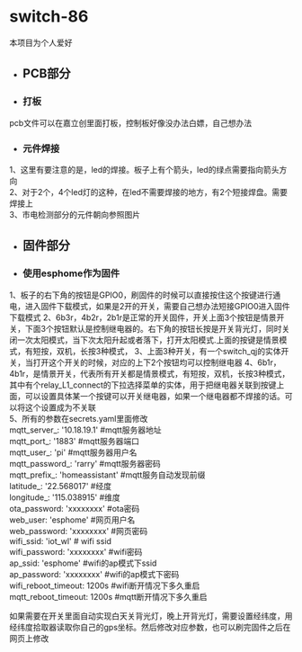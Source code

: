# switch-86

本项目为个人爱好  

+   ## PCB部分
 
*  ###  打板  
pcb文件可以在嘉立创里面打板，控制板好像没办法白嫖，自己想办法   
*  ###  元件焊接  
1、这里有要注意的是，led的焊接。板子上有个箭头，led的绿点需要指向箭头方向  
2、对于2个，4个led灯的这种，在led不需要焊接的地方，有2个短接焊盘。需要焊接上  
3、市电检测部分的元件朝向参照图片


+   ## 固件部分  

*  ###  使用esphome作为固件
1、板子的右下角的按钮是GPIO0，刷固件的时候可以直接按住这个按键进行通电，进入固件下载模式，如果是2开的开关，需要自己想办法短接GPIO0进入固件下载模式
2、6b3r，4b2r，2b1r是正常的开关固件，开关上面3个按钮是情景开关，下面3个按钮默认是控制继电器的。右下角的按钮长按是开关背光灯，同时关闭一次太阳模式，当下次太阳升起或者落下，打开太阳模式.上面的按键是情景模式，有短按，双机，长按3种模式，
3、上面3种开关，有一个switch_qj的实体开关，当打开这个开关的时候，对应的上下2个按钮均可以控制继电器
4、6b1r，4b1r，是情景开关，代表所有开关都是情景模式，有短按，双机，长按3种模式， 其中有个relay_L1_connect的下拉选择菜单的实体，用于把继电器关联到按键上面，可以设置具体某一个按键可以开关继电器，如果一个继电器都不焊接的话。可以将这个设置成为不关联   
5、所有的参数在secrets.yaml里面修改  
mqtt_server_: '10.18.19.1'  #mqtt服务器地址  
mqtt_port_: '1883'  #mqtt服务器端口  
mqtt_user_: 'pi'  #mqtt服务器用户名  
mqtt_password_: 'rarry'  #mqtt服务器密码  
mqtt_prefix_: 'homeassistant'     #mqtt服务自动发现前缀  
latitude_: '22.568017'  #经度  
longitude_: '115.038915'  #维度  
ota_password: 'xxxxxxxx'  #ota密码  
web_user: 'esphome'  #网页用户名  
web_password: 'xxxxxxxx'  #网页密码  
wifi_ssid: 'iot_wl'  # wifi   ssid  
wifi_password: 'xxxxxxxx'  #wifi密码  
ap_ssid: 'esphome'   #wifi的ap模式下ssid  
ap_password: 'xxxxxxxx'  #wifi的ap模式下密码  
wifi_reboot_timeout: 1200s  #wifi断开情况下多久重启  
mqtt_reboot_timeout: 1200s  #mqtt断开情况下多久重启  

如果需要在开关里面自动实现白天关背光灯，晚上开背光灯，需要设置经纬度，用经纬度拾取器读取你自己的gps坐标。然后修改对应参数，也可以刷完固件之后在网页上修改

